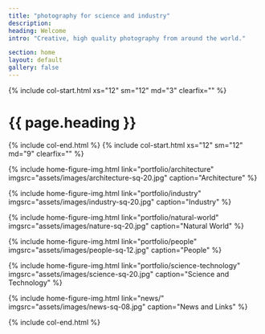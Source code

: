 ```yaml
---
title: "photography for science and industry"
description: 
heading: Welcome
intro: "Creative, high quality photography from around the world."

section: home
layout: default
gallery: false
---
```


{% include col-start.html xs="12" sm="12" md="3" clearfix="" %}

<h1>{{ page.heading }}</h1>

{% include col-end.html %}
{% include col-start.html xs="12" sm="12" md="9" clearfix="" %}



{% include home-figure-img.html link="portfolio/architecture" imgsrc="assets/images/architecture-sq-20.jpg" caption="Architecture" %}

{% include home-figure-img.html link="portfolio/industry" imgsrc="assets/images/industry-sq-20.jpg" caption="Industry" %}

{% include home-figure-img.html link="portfolio/natural-world" imgsrc="assets/images/nature-sq-20.jpg" caption="Natural World" %}

{% include home-figure-img.html link="portfolio/people" imgsrc="assets/images/people-sq-12.jpg" caption="People" %}

{% include home-figure-img.html link="portfolio/science-technology" imgsrc="assets/images/science-sq-20.jpg" caption="Science and Technology" %}

{% include home-figure-img.html link="news/" imgsrc="assets/images/news-sq-08.jpg" caption="News and Links" %}

{% include col-end.html %}
